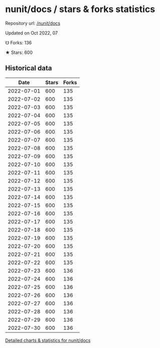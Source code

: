 # nunit/docs / stars & forks statistics

Repository url: [/nunit/docs](https://github.com/nunit/docs)

Updated on Oct 2022, 07

☋ Forks: 136

★ Stars: 600

## Historical data
| Date | Stars | Forks |
|------|-------|-------|
| 2022-07-01 | 600 | 135 | 
| 2022-07-02 | 600 | 135 | 
| 2022-07-03 | 600 | 135 | 
| 2022-07-04 | 600 | 135 | 
| 2022-07-05 | 600 | 135 | 
| 2022-07-06 | 600 | 135 | 
| 2022-07-07 | 600 | 135 | 
| 2022-07-08 | 600 | 135 | 
| 2022-07-09 | 600 | 135 | 
| 2022-07-10 | 600 | 135 | 
| 2022-07-11 | 600 | 135 | 
| 2022-07-12 | 600 | 135 | 
| 2022-07-13 | 600 | 135 | 
| 2022-07-14 | 600 | 135 | 
| 2022-07-15 | 600 | 135 | 
| 2022-07-16 | 600 | 135 | 
| 2022-07-17 | 600 | 135 | 
| 2022-07-18 | 600 | 135 | 
| 2022-07-19 | 600 | 135 | 
| 2022-07-20 | 600 | 135 | 
| 2022-07-21 | 600 | 135 | 
| 2022-07-22 | 600 | 135 | 
| 2022-07-23 | 600 | 136 | 
| 2022-07-24 | 600 | 136 | 
| 2022-07-25 | 600 | 136 | 
| 2022-07-26 | 600 | 136 | 
| 2022-07-27 | 600 | 136 | 
| 2022-07-28 | 600 | 136 | 
| 2022-07-29 | 600 | 136 | 
| 2022-07-30 | 600 | 136 | 


[Detailed charts & statistics for nunit/docs](https://reviewgithub.com/rep/nunit/docs)
